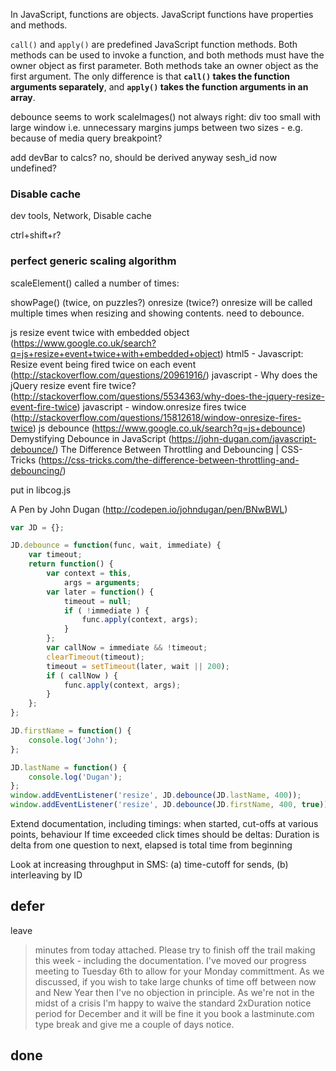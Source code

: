 

In JavaScript, functions are objects. JavaScript functions have properties and methods.

`call()` and `apply()` are predefined JavaScript function methods. Both methods can be used to invoke a function, and both methods must have the owner object as first parameter. Both methods take an owner object as the first argument. The only difference is that **`call()` takes the function arguments separately**, and **`apply()` takes the function arguments in an array**.


debounce seems to work
scaleImages() not always right: div too small with large window
i.e. unnecessary margins
jumps between two sizes - e.g. because of media query breakpoint?

add devBar to calcs? no, should be derived anyway
sesh_id now undefined?

### Disable cache

dev tools, Network, Disable cache

ctrl+shift+r?

### perfect generic scaling algorithm

scaleElement() called a number of times:

showPage()
    (twice, on puzzles?)
onresize
    (twice?)
    onresize will be called multiple times when resizing and showing contents. need to debounce.


js resize event twice with embedded object (https://www.google.co.uk/search?q=js+resize+event+twice+with+embedded+object)
html5 - Javascript: Resize event being fired twice on each event (http://stackoverflow.com/questions/20961916/)
javascript - Why does the jQuery resize event fire twice? (http://stackoverflow.com/questions/5534363/why-does-the-jquery-resize-event-fire-twice)
javascript - window.onresize fires twice (http://stackoverflow.com/questions/15812618/window-onresize-fires-twice)
js debounce (https://www.google.co.uk/search?q=js+debounce)
Demystifying Debounce in JavaScript (https://john-dugan.com/javascript-debounce/)
The Difference Between Throttling and Debouncing | CSS-Tricks (https://css-tricks.com/the-difference-between-throttling-and-debouncing/)

put in libcog.js

A Pen by John Dugan (http://codepen.io/johndugan/pen/BNwBWL)

```js
var JD = {};

JD.debounce = function(func, wait, immediate) {
    var timeout;
    return function() {
        var context = this,
            args = arguments;
        var later = function() {
            timeout = null;
            if ( !immediate ) {
                func.apply(context, args);
            }
        };
        var callNow = immediate && !timeout;
        clearTimeout(timeout);
        timeout = setTimeout(later, wait || 200);
        if ( callNow ) { 
            func.apply(context, args);
        }
    };
};

JD.firstName = function() {
    console.log('John');
};

JD.lastName = function() {
    console.log('Dugan');
};
window.addEventListener('resize', JD.debounce(JD.lastName, 400));
window.addEventListener('resize', JD.debounce(JD.firstName, 400, true));
```


Extend documentation, including timings: when started,  cut-offs at various points, behaviour If time exceeded
click times should be deltas: Duration is delta from one question to next, elapsed is total time from beginning

Look at increasing throughput in SMS: (a) time-cutoff for sends, (b) interleaving by ID

## defer

leave

> minutes from today attached.  Please try to finish off the trail making this week - including the documentation.  I've moved our progress meeting to Tuesday 6th to allow for your Monday committment.
As we discussed, if you wish to take large chunks of time off between now and New Year then I've no objection in principle.  As we're not in the midst of a crisis I'm happy to waive the standard 2xDuration notice period for December and it will be fine it you book a lastminute.com type break and give me a couple of days notice.

## done

